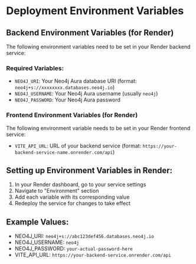 # Deployment Environment Variables

## Backend Environment Variables (for Render)

The following environment variables need to be set in your Render backend service:

### Required Variables:
- `NEO4J_URI`: Your Neo4j Aura database URI (format: `neo4j+s://xxxxxxxx.databases.neo4j.io`)
- `NEO4J_USERNAME`: Your Neo4j Aura username (usually `neo4j`)
- `NEO4J_PASSWORD`: Your Neo4j Aura password

### Frontend Environment Variables (for Render)

The following environment variable needs to be set in your Render frontend service:

- `VITE_API_URL`: URL of your backend service (format: `https://your-backend-service-name.onrender.com/api`)

## Setting up Environment Variables in Render:

1. In your Render dashboard, go to your service settings
2. Navigate to "Environment" section
3. Add each variable with its corresponding value
4. Redeploy the service for changes to take effect

## Example Values:
- NEO4J_URI: `neo4j+s://abc123def456.databases.neo4j.io`
- NEO4J_USERNAME: `neo4j`
- NEO4J_PASSWORD: `your-actual-password-here`
- VITE_API_URL: `https://your-backend-service.onrender.com/api`
